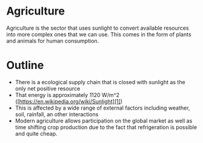 
# Agriculture

Agriculture is the sector that uses sunlight to convert available resources into more complex ones that we can use. This comes in the form of plants and animals for human consumption.

# Outline

- There is a ecological supply chain that is closed with sunlight as the only net positive resource
- That energy is approximately 1120 W/m^2 ([https://en.wikipedia.org/wiki/Sunlight][1])
- This is affected by a wide range of external factors including weather, soil, rainfall, an other interactions
- Modern agriculture allows participation on the global market as well as time shifting crop production due to the fact that refrigeration is possible and quite cheap.

[1]:	https://en.wikipedia.org/wiki/Sunlight